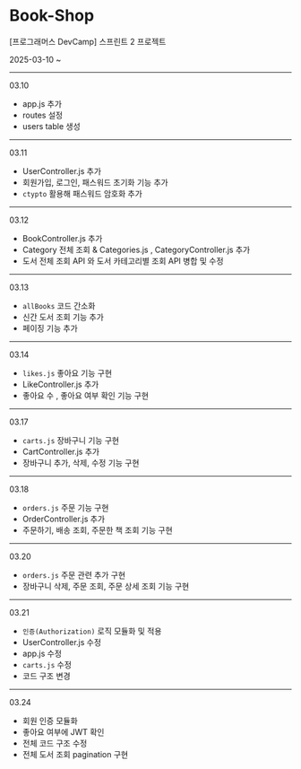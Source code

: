 # Book-Shop

[프로그래머스 DevCamp] 스프린트 2 프로젝트

2025-03-10 ~

---

03.10

- app.js 추가
- routes 설정
- users table 생성

---

03.11

- UserController.js 추가
- 회원가입, 로그인, 패스워드 초기화 기능 추가
- `ctypto` 활용해 패스워드 암호화 추가

---

03.12

- BookController.js 추가
- Category 전체 조회 & Categories.js , CategoryController.js 추가
- 도서 전체 조회 API 와 도서 카테고리별 조회 API 병합 및 수정

---

03.13

- `allBooks` 코드 간소화
- 신간 도서 조회 기능 추가
- 페이징 기능 추가

---

03.14

- `likes.js` 좋아요 기능 구현
- LikeController.js 추가
- 좋아요 수 , 좋아요 여부 확인 기능 구현

---

03.17

- `carts.js` 장바구니 기능 구현
- CartController.js 추가
- 장바구니 추가, 삭제, 수정 기능 구현

---

03.18

- `orders.js` 주문 기능 구현
- OrderController.js 추가
- 주문하기, 배송 조회, 주문한 책 조회 기능 구현

---

03.20

- `orders.js` 주문 관련 추가 구현
- 장바구니 삭제, 주문 조회, 주문 상세 조회 기능 구현

---

03.21

- `인증(Authorization)` 로직 모듈화 및 적용
- UserController.js 수정
- app.js 수정
- `carts.js` 수정
- 코드 구조 변경

---

03.24
- 회원 인증 모듈화
- 좋아요 여부에 JWT 확인
- 전체 코드 구조 수정
- 전체 도서 조회 pagination 구현